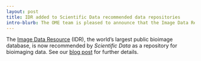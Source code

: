 ```yaml
---
layout: post
title: IDR added to Scientific Data recommended data repositories
intro-blurb: The OME team is pleased to announce that the Image Data Resource is now recommended by Scientific Data as a repository for bioimaging data
---
```


The [Image Data Resource](https://idr.openmicroscopy.org) (IDR), the world’s
largest public bioimage database, is now recommended by *Scientific Data* as a
repository for bioimaging data. See our
[blog post](https://blog.openmicroscopy.org/community/2018/03/26/idr/) for
further details.
